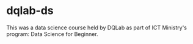 # dqlab-ds
This was a data science course held by DQLab as part of ICT Ministry's program: Data Science for Beginner.
